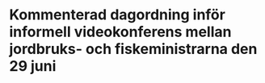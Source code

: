 # Kommenterad dagordning inför informell videokonferens mellan jordbruks- och fiskeministrarna den 29 juni


